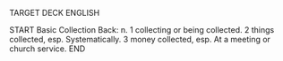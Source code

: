 TARGET DECK
ENGLISH

START
Basic
Collection
Back: n. 1 collecting or being collected. 2 things collected, esp. Systematically. 3 money collected, esp. At a meeting or church service.
END
